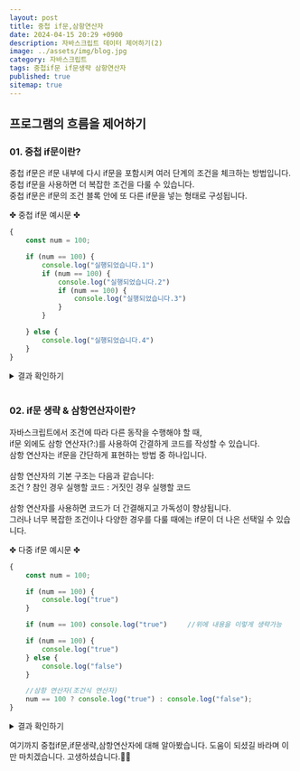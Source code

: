 ```yaml
---
layout: post
title: 중첩 if문,삼항연산자
date: 2024-04-15 20:29 +0900
description: 자바스크립트 데이터 제어하기(2)
image: ../assets/img/blog.jpg
category: 자바스크립트
tags: 중첩if문 if문생략 삼항연산자
published: true
sitemap: true
---
```




## 프로그램의 흐름을 제어하기<br />

### 01. 중첩 if문이란?               
중첩 if문은 if문 내부에 다시 if문을 포함시켜 여러 단계의 조건을 체크하는 방법입니다.<br />
중첩 if문을 사용하면 더 복잡한 조건을 다룰 수 있습니다.<br />
중첩 if문은 if문의 조건 블록 안에 또 다른 if문을 넣는 형태로 구성됩니다.

✤ 중첩 if문 예시문 ✤
````javascript 
{
    const num = 100;

    if (num == 100) {
        console.log("실행되었습니다.1")
        if (num == 100) {
            console.log("실행되었습니다.2")
            if (num == 100) {
                console.log("실행되었습니다.3")
            }
        }

    } else {
        console.log("실행되었습니다.4")
    }
}
````

<div class="result">
<details>
   <summary>결과 확인하기</summary>
   <div>
         <b> 실행되었습니다.1 </b><br>
         <b> 실행되었습니다.2 </b><br>
         <b> 실행되었습니다.3 </b>
   </div>
</details>
</div>

<br />

### 02. if문 생략 & 삼항연산자이란?               
자바스크립트에서 조건에 따라 다른 동작을 수행해야 할 때,<br />
if문 외에도 삼항 연산자(?:)를 사용하여 간결하게 코드를 작성할 수 있습니다.<br />
삼항 연산자는 if문을 간단하게 표현하는 방법 중 하나입니다.<br />
<br />
삼항 연산자의 기본 구조는 다음과 같습니다:<br />
조건 ? 참인 경우 실행할 코드 : 거짓인 경우 실행할 코드<br />
<br />
삼항 연산자를 사용하면 코드가 더 간결해지고 가독성이 향상됩니다.<br />
그러나 너무 복잡한 조건이나 다양한 경우를 다룰 때에는 if문이 더 나은 선택일 수 있습니다.

✤ 다중 if문 예시문 ✤
````javascript 
{
    const num = 100;

    if (num == 100) {
        console.log("true")
    }

    if (num == 100) console.log("true")     //위에 내용을 이렇게 생략가능

    if (num == 100) {
        console.log("true")
    } else {
        console.log("false")
    }

    //삼항 연산자(조건식 연산자)
    num == 100 ? console.log("true") : console.log("false");
}
````

<div class="result">
<details>
   <summary>결과 확인하기</summary>
   <div>
         <b> true </b><br>
         <b> true </b><br>
         <b> true </b><br>
         <b> true </b>
   </div>
</details>
</div>


여기까지 중첩if문,if문생략,삼항연산자에 대해 알아봤습니다.
도움이 되셨길 바라며 이만 마치겠습니다.
고생하셨습니다.🫶😊




                